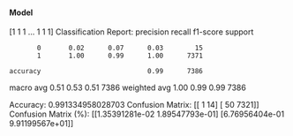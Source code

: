 #### Model
[1 1 1 ... 1 1 1]
Classification Report:
              precision    recall  f1-score   support

           0       0.02      0.07      0.03        15
           1       1.00      0.99      1.00      7371

    accuracy                           0.99      7386
   macro avg       0.51      0.53      0.51      7386
weighted avg       1.00      0.99      0.99      7386

Accuracy: 0.991334958028703
Confusion Matrix:
[[   1   14]
 [  50 7321]]
Confusion Matrix (%):
[[1.35391281e-02 1.89547793e-01]
 [6.76956404e-01 9.91199567e+01]]
